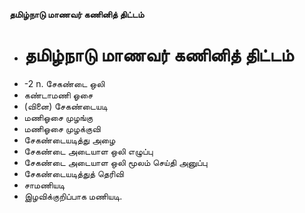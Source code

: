 **தமிழ்நாடு மாணவர் கணினித் திட்டம்**
- # தமிழ்நாடு மாணவர் கணினித் திட்டம்
- -2 n. சேகண்டை ஒலி
- கண்டாமணி ஓசை
- (வினை) சேகண்டையடி
- மணிஓசை முழங்கு
- மணிஓசை முழக்குவி
- சேகண்டையடித்து அழை
- சேகண்டை அடையாள ஒலி எழுப்பு
- சேகண்டை அடையாள ஒலி மூலம் செய்தி அனுப்பு
- சேகண்டையடித்துத் தெரிவி
- சாமணியடி
- இழவிக்குறிப்பாக மணியடி.

